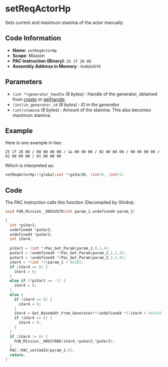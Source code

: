# setReqActorHp

Sets current and maximum stamina of the actor manually.

## Code Information

- **Name**: `setReqActorHp`
- **Scope**: Mission
- **PAC Instruction (Binary)**: `25 1f 28 00`
- **Assembly Address in Memory** : `0x8b5d5f0`

## Parameters

- `(int *)generator_handle` *(8 bytes)* : Handle of the generator, obtained from [create](./create.md) or [getHandle](./gethandle.md).
- `(int)in_generator_id` *(8 bytes)* : *ID in the generator*.
- `(int)stamina` *(8 bytes)* : Amount of the stamina. This also becomes maximum stamina.

## Example

Here is one example in hex:

```25 1f 28 00 / 08 00 00 00 / 1a 00 00 00 / 02 00 00 00 / 00 00 00 00 / 02 00 00 00 / 01 00 00 00```

Which is interpreted as:

```c
setReqActorHp(((global)int *)giVar26, (int)0, (int)1)
```

## Code

Ths PAC instruction calls this function (Decompiled by Ghidra):

```c
void FUN_Mission__08b5d5f0(int param_1,undefined4 param_2)

{
  int *piVar1;
  undefined4 *puVar2;
  undefined4 *puVar3;
  int iVar4;
  
  piVar1 = (int *)Pac_Get_Param(param_2,0,1,4);
  puVar2 = (undefined4 *)Pac_Get_Param(param_2,1,1,4);
  puVar3 = (undefined4 *)Pac_Get_Param(param_2,2,1,4);
  iVar4 = *(int *)(param_1 + 0x10);
  if (iVar4 == 0) {
    iVar4 = 0;
  }
  else if (*piVar1 == -1) {
    iVar4 = 0;
  }
  else {
    if (iVar4 == 0) {
      iVar4 = 0;
    }
    iVar4 = Get_BaseAddr_From_Generator(*(undefined4 *)(iVar4 + 0x2c8));
    if (iVar4 == 0) {
      iVar4 = 0;
    }
  }
  if (iVar4 != 0) {
    FUN_Mission__08b57080(iVar4,*puVar2,*puVar3);
  }
  PAC::PAC_setCmdId(param_2,0);
  return;
}
```


